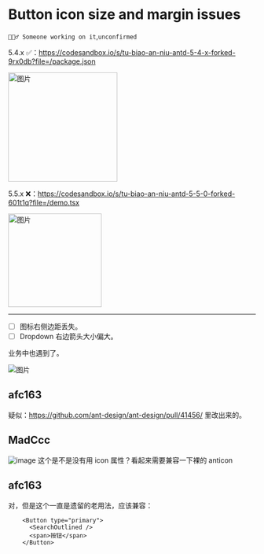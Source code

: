 # Button icon size and margin issues

`👷🏻‍♂️ Someone working on it`,`unconfirmed`

5.4.x ✅：https://codesandbox.io/s/tu-biao-an-niu-antd-5-4-x-forked-9rx0db?file=/package.json

<img width="222" alt="图片" src="https://github.com/ant-design/ant-design/assets/507615/099f3f49-046e-4641-9fc3-de1526e247dc">

5.5.x ❌：https://codesandbox.io/s/tu-biao-an-niu-antd-5-5-0-forked-601t1q?file=/demo.tsx

<img width="190" alt="图片" src="https://github.com/ant-design/ant-design/assets/507615/fc826ec3-4268-45e5-b0e5-5886621dccb4">

---

- [ ] 图标右侧边距丢失。
- [ ] Dropdown 右边箭头大小偏大。

业务中也遇到了。

![图片](https://github.com/ant-design/ant-design/assets/507615/b30bb683-fb7a-4531-beaa-56e1e360f4e0)

## afc163

疑似：https://github.com/ant-design/ant-design/pull/41456/ 里改出来的。

## MadCcc

![image](https://github.com/ant-design/ant-design/assets/27722486/24635650-648b-4e93-a0ad-25de01dd9070)
这个是不是没有用 icon 属性？看起来需要兼容一下裸的 anticon

## afc163

对，但是这个一直是遗留的老用法，应该兼容：

```
    <Button type="primary">
      <SearchOutlined />
      <span>按钮</span>
    </Button>
```
